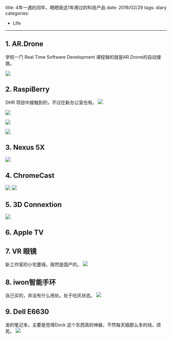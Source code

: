 title: 4年一遇的闰年，晒晒我这1年用过的科技产品
date: 2016/02/29
tags: diary
categories:
  - Life
---
## 1. AR.Drone 
学校一门 Real Time Software Development 课程做的就是AR.Drone的自动搜救。

![](http://7xnueu.com1.z0.glb.clouddn.com/2016/00/22964-829261f187ee80aa.jpg-body)

<!--more-->

## 2. RaspiBerry
DHR 项目中接触到的，不过在新办公室也有。
![](http://7xnueu.com1.z0.glb.clouddn.com/2016/02/216f687a1f0c44de72d516d850ccad7a.jpg-body)

![](http://7xnueu.com1.z0.glb.clouddn.com/2016/02/IMG_20160229_144808.jpg-body)

![](http://7xnueu.com1.z0.glb.clouddn.com/2016/02/IMG_20160229_144655.jpg-body)

![](http://7xnueu.com1.z0.glb.clouddn.com/2016/02/IMG_20160229_144535.jpg-body)

## 3. Nexus 5X
![](http://7xnueu.com1.z0.glb.clouddn.com/2016/02/IMG_20160229_1449381.jpg-body)

## 4. ChromeCast
![](http://7xnueu.com1.z0.glb.clouddn.com/2016/02/IMG_20160229_150338.jpg-body)
![](http://7xnueu.com1.z0.glb.clouddn.com/2016/02/IMG_20160229_150311.jpg-body)

## 5. 3D Connextion
![](http://7xnueu.com1.z0.glb.clouddn.com/2016/02/IMG_20160229_151236.jpg-body)

## 6. Apple TV

## 7. VR 眼镜
新工作室的小宅墨镜。居然是国产的。
![](http://7xnueu.com1.z0.glb.clouddn.com/2016/02/IMG_20160314_134912.jpg-body)

## 8. iwon智能手环
自己买的，并没有什么用处。处于吃灰状态。
![](http://7xnueu.com1.z0.glb.clouddn.com/2016/02/IMG_20160303_165445.jpg-body)

## 9. Dell E6630
发的笔记本，主要是觉得Dock 这个东西真的神器，不然每天插那么多的线，烦死。
![](http://7xnueu.com1.z0.glb.clouddn.com/2016/02/dsc_0098.jpg-body)